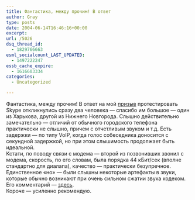 ```yaml
---
title: Фантастика, между прочим! В ответ
author: Gray
type: posts
date: 2004-06-14T16:46:16+00:00
excerpt:
url: /5026
dsq_thread_id:
  - 1829766663
esml_socialcount_LAST_UPDATED:
  - 1497222247
essb_cache_expire:
  - 1616603334
categories:
  - Uncategorized

---
```








Фантастика, между прочим! В ответ на мой <a href="http://www.searchengines.ru/blog/archives/003464.html" target="_blank">призыв</a> протестировать Skype откликнулись сразу два человека &#8212; спасибо им большое &#8212; один из Харькова, другой из Нижнего Новгорода. Слышно действительно замечательно &#8212; отличий от обычного городского телефона практически не слышно, причем с отчетливым звуком и т.д. Есть задержки &#8212; по типу VoIP, когда голос собеседника доносится с секундной задержкой, но при этом слышимость продолжает быть идеальной.  
Кстати, по поводу связи с модема &#8212; второй из позвонивших звонил с модема, скорость, по его словам, была порядка 44 кБит/сек (вполне стандартно для диалапа), качество &#8212; практически безупречное. Единственное &#171;но&#187; &#8212; были слышны некоторые артефакты в звуки, которые обычно возникают при очень сильном сжатии звука кодеком. Его комментарий &#8212; <a href="http://www.searchengines.ru/blog/archives/003464.html" target="_blank">здесь</a>.  
Короче &#8212; усиленно рекомендую.